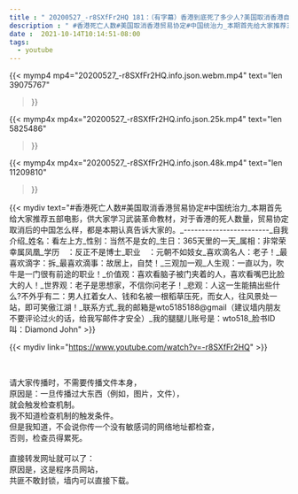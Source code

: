 ```yaml
---
title : " 20200527_-r8SXfFr2HQ 181：（有字幕）香港到底死了多少人?美国取消香港自贸协定地位对中国有多大的影响?中国政府的统治能力到底有多强大? "
description : " #香港死亡人数#美国取消香港贸易协定#中国统治力_本期首先给大家推荐五部电影，供大家学习武装革命教材，对于香港的死人数量，贸易协定取消后的中国怎么样，都是本期认真告诉大家的。_------------------------_自我介绍_姓名：看左上方_性别：当然不是女的_生日：365天里的一天_属相：非常荣幸属凤凰_学历　：反正不是博士_职业　：元朝不如妓女_喜欢滴名人：老子！_最喜欢滴字：拆_最喜欢滴事：故居上，自焚！_三观加一观_人生观：一直以为，吹牛是一门很有前途的职业！_价值观：喜欢看脑子被门夹着的人，喜欢看嘴巴比脸大的人！_世界观：老子是思想家，不信你问老子！_悲观：人这一生能搞出些什么?不外乎有二：男人扛着女人、钱和名被一根稻草压死，而女人，往风景处一站，即可笑傲江湖！_联系方式_我的邮箱是wto5185188@gmail（建议墙内朋友不要评论过火的话，给我写邮件才安全）_我的腿腿儿账号是：wto518_脸书ID叫：Diamond John "
date :  2021-10-14T10:14:51-08:00
tags:
  - youtube
---
```


{{< mymp4 mp4="20200527_-r8SXfFr2HQ.info.json.webm.mp4" 
text="len 39075767"
>}}

{{< mymp4x  mp4x="20200527_-r8SXfFr2HQ.info.json.25k.mp4"
text="len 5825486"
>}}

{{< mymp4x  mp4x="20200527_-r8SXfFr2HQ.info.json.48k.mp4"
text="len 11209810"
>}}


{{< mydiv text="#香港死亡人数#美国取消香港贸易协定#中国统治力_本期首先给大家推荐五部电影，供大家学习武装革命教材，对于香港的死人数量，贸易协定取消后的中国怎么样，都是本期认真告诉大家的。_------------------------_自我介绍_姓名：看左上方_性别：当然不是女的_生日：365天里的一天_属相：非常荣幸属凤凰_学历　：反正不是博士_职业　：元朝不如妓女_喜欢滴名人：老子！_最喜欢滴字：拆_最喜欢滴事：故居上，自焚！_三观加一观_人生观：一直以为，吹牛是一门很有前途的职业！_价值观：喜欢看脑子被门夹着的人，喜欢看嘴巴比脸大的人！_世界观：老子是思想家，不信你问老子！_悲观：人这一生能搞出些什么?不外乎有二：男人扛着女人、钱和名被一根稻草压死，而女人，往风景处一站，即可笑傲江湖！_联系方式_我的邮箱是wto5185188@gmail（建议墙内朋友不要评论过火的话，给我写邮件才安全）_我的腿腿儿账号是：wto518_脸书ID叫：Diamond John" >}}
<br>

{{< mydiv link="https://www.youtube.com/watch?v=-r8SXfFr2HQ" >}}


<br>

请大家传播时，不需要传播文件本身，<br>
原因是：一旦传播过大东西（例如，图片，文件），<br>
就会触发检查机制。<br>
我不知道检查机制的触发条件。<br>
但是我知道，不会说你传一个没有敏感词的网络地址都检查，<br>
否则，检查员得累死。<br><br>
直接转发网址就可以了：<br>
原因是，这是程序员网站，<br>
共匪不敢封锁，墙内可以直接下载。


